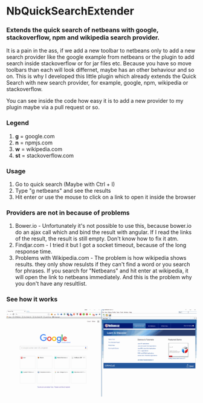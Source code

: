 <h1>NbQuickSearchExtender</h1>
<h3>Extends the quick search of netbeans with google, stackoverflow, npm and wikipedia search provider.</h3>

It is a pain in the ass, if we add a new toolbar to netbeans only to add a new 
search provider like the google example from netbeans or the plugin to add search
inside stackoverflow or for jar files etc. Because you have so move toolbars than
each will look differnet, maybe has an other behaviour and so on. This is
why I developed this little plugin which already extends the Quick Search
with new search provider, for example, google, npm, wikipedia or stackoverflow.

You can see inside the code how easy it is to add a new provider to my plugin
maybe via a pull request or so.

<h3>Legend</h3>
<ol>
    <li><strong>g</strong> = google.com</li>
    <li><strong>n</strong> = npmjs.com</li>
    <li><strong>w</strong> = wikipedia.com</li>
    <li><strong>st</strong> = stackoverflow.com</li>
</ol>

<h3>Usage</h3>
<ol>
    <li>Go to quick search (Maybe with Ctrl + I)</li>
    <li>Type "g netbeans" and see the results</li>
    <li>Hit enter or use the mouse to click on a link to open it inside the browser</li>
</ol>

<h3>Providers are not in because of problems</h3>
<ol>
    <li>Bower.io - Unfortunately it's not possible to use this, because bower.io do an ajax call which and bind the result with angular.
        If I read the links of the result, the result is still empty. Don't know how to fix it atm.</li>
    <li>Findjar.com - I tried it but I got a socket timeout, because of the long response time.</li>
    <li>Problems with Wikipedia.com - The problem is how wikipedia shows results.
        they only show resulsts if they can't find a word or you search for phrases.
        If you search for "Netbeans" and hit enter at wikipedia, it will open the link
        to netbeans immediately. And this is the problem why you don't have any resultlist.</li>
</ol>

<h3>See how it works</h3>
<img src="screenshots/NbQuickSearchExtender.gif?raw=true" />
